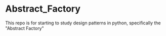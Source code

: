 # Abstract_Factory
This repo is for starting to study design patterns in python, specifically the "Abstract Factory"
